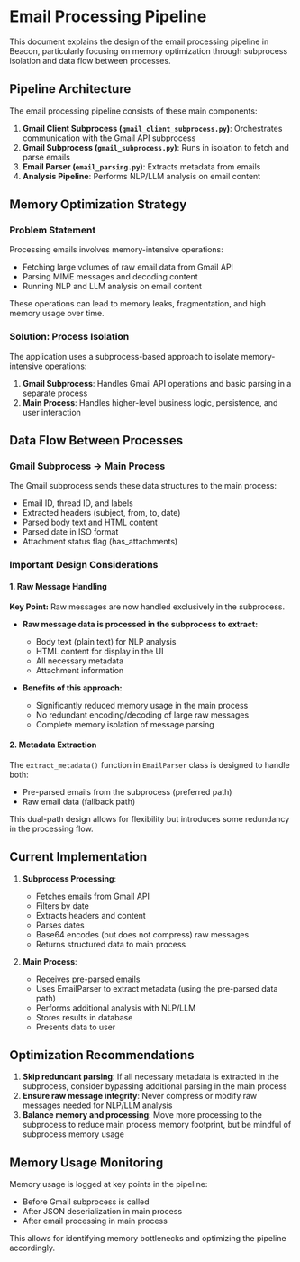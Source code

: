 # Email Processing Pipeline

This document explains the design of the email processing pipeline in Beacon, particularly focusing on memory optimization through subprocess isolation and data flow between processes.

## Pipeline Architecture

The email processing pipeline consists of these main components:

1. **Gmail Client Subprocess (`gmail_client_subprocess.py`)**: Orchestrates communication with the Gmail API subprocess
2. **Gmail Subprocess (`gmail_subprocess.py`)**: Runs in isolation to fetch and parse emails
3. **Email Parser (`email_parsing.py`)**: Extracts metadata from emails
4. **Analysis Pipeline**: Performs NLP/LLM analysis on email content

## Memory Optimization Strategy

### Problem Statement

Processing emails involves memory-intensive operations:
- Fetching large volumes of raw email data from Gmail API
- Parsing MIME messages and decoding content
- Running NLP and LLM analysis on email content

These operations can lead to memory leaks, fragmentation, and high memory usage over time.

### Solution: Process Isolation

The application uses a subprocess-based approach to isolate memory-intensive operations:

1. **Gmail Subprocess**: Handles Gmail API operations and basic parsing in a separate process
2. **Main Process**: Handles higher-level business logic, persistence, and user interaction

## Data Flow Between Processes

### Gmail Subprocess → Main Process

The Gmail subprocess sends these data structures to the main process:
- Email ID, thread ID, and labels
- Extracted headers (subject, from, to, date)
- Parsed body text and HTML content 
- Parsed date in ISO format
- Attachment status flag (has_attachments)

### Important Design Considerations

#### 1. Raw Message Handling

**Key Point:** Raw messages are now handled exclusively in the subprocess.

- **Raw message data is processed in the subprocess to extract:**
  - Body text (plain text) for NLP analysis
  - HTML content for display in the UI
  - All necessary metadata
  - Attachment information

- **Benefits of this approach:**
  - Significantly reduced memory usage in the main process
  - No redundant encoding/decoding of large raw messages
  - Complete memory isolation of message parsing

#### 2. Metadata Extraction

The `extract_metadata()` function in `EmailParser` class is designed to handle both:
- Pre-parsed emails from the subprocess (preferred path)
- Raw email data (fallback path)

This dual-path design allows for flexibility but introduces some redundancy in the processing flow.

## Current Implementation

1. **Subprocess Processing**:
   - Fetches emails from Gmail API
   - Filters by date
   - Extracts headers and content
   - Parses dates
   - Base64 encodes (but does not compress) raw messages
   - Returns structured data to main process

2. **Main Process**:
   - Receives pre-parsed emails
   - Uses EmailParser to extract metadata (using the pre-parsed data path)
   - Performs additional analysis with NLP/LLM
   - Stores results in database
   - Presents data to user

## Optimization Recommendations

1. **Skip redundant parsing**: If all necessary metadata is extracted in the subprocess, consider bypassing additional parsing in the main process
2. **Ensure raw message integrity**: Never compress or modify raw messages needed for NLP/LLM analysis
3. **Balance memory and processing**: Move more processing to the subprocess to reduce main process memory footprint, but be mindful of subprocess memory usage

## Memory Usage Monitoring

Memory usage is logged at key points in the pipeline:
- Before Gmail subprocess is called
- After JSON deserialization in main process
- After email processing in main process

This allows for identifying memory bottlenecks and optimizing the pipeline accordingly. 